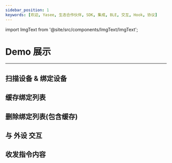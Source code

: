 ```yaml
---
sidebar_position: 1
keywords: [欢迎, Yasee, 生态合作伙伴, SDK, 集成, BLE, 交互, Hook, 协议]
---
```



import ImgText from '@site/src/components/ImgText/ImgText';

# Demo 展示
--- 



## 扫描设备 & 绑定设备
<ImgText width={360} src="/img/绑定设备.gif" text="<h2>步骤解释:</h2>1. 打开App展示的是已绑定设备列表<br><br>2.点击右上角 搜索 按钮进入搜索页面<br><br>3.在搜索到的设备中找到想要连接的设备<br><br>4.点击 链接 按钮 绑定&连接 设备<br><br>5. 已绑列表 已存在绑定设备"/>


## 缓存绑定列表
<ImgText width={360} src="/img/缓存绑定.gif" text="<h2>步骤解释:</h2>1. 打开App展示的是已绑定设备列表<br><br>2.如果之前已经绑定过设备,这里会首先展示已缓存的设备<br><br>" right={true}/>


## 删除绑定列表(包含缓存)
<ImgText width={360} src="/img/删除绑定.gif" text="<h2>步骤解释:</h2>1. 打开App展示的是已绑定设备列表<br><br>2.如果之前已经绑定过设备,这里会首先展示已缓存的设备<br><br>3.如果希望删除绑定列表,可左滑删除" />


## 与 外设 交互
<ImgText width={360} src="/img/外设交互.gif" text="<h2>步骤解释:</h2>1. 打开App展示的是已绑定设备列表<br><br>2.点击想要交互的外设设备,此时进入设备详情页面;在此可展示交互的详细信息<br><br>3.底部检测项菜单为此设备支持的检测项目,<br><br>4. 底部的检测项目长按可以呼出交互的指令<br><br>5. 电极指令可进行设备交互" right={true} />


## 收发指令内容
<ImgText width={360} src="/img/data_p_p.gif" text="<h2>步骤解释:</h2>1. 进入绑定列表,查看已连接的设备<br><br>2.点击想要交互的外设设备,此时进入设备详情页面;在此可展示交互的详细信息<br><br>3.底部检测项菜单为此设备支持的检测项目,<br><br>4. 底部的检测项目长按可以呼出交互的指令<br><br>5. 电极指令可进行设备交互<br><br>6. 开始点击血压中的开始测量指令<br><br>7. 上半部分会展示指令相关的内容(可视化)<br><br> 8. 指令分为交互式(血压、肺功能、尿液、血氧等)、被动接收式两种<br><br>9. 通过交互和 被动接收的信息都会展示在屏幕的上半部分" />